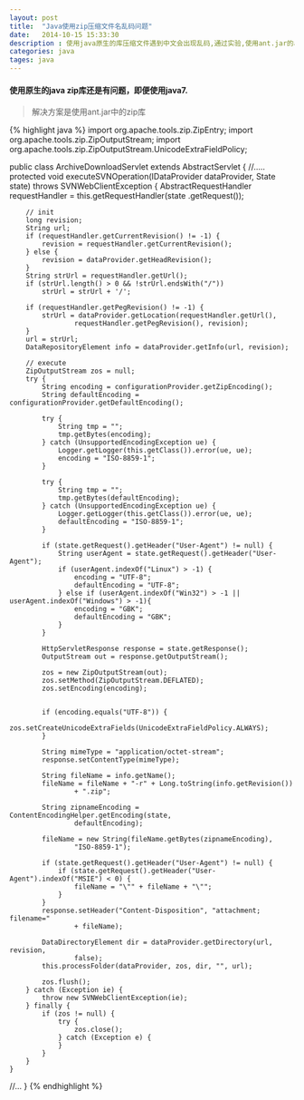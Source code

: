 ```yaml
---
layout: post
title:  "Java使用zip压缩文件名乱码问题"
date:   2014-10-15 15:33:30
description : 使用java原生的库压缩文件遇到中文会出现乱码,通过实验,使用ant.jar的api可以解觉这个问题.
categories: java
tages: java
---
```


#### 使用原生的java zip库还是有问题，即便使用java7.

> 解决方案是使用ant.jar中的zip库

{% highlight java %}
import org.apache.tools.zip.ZipEntry;
import org.apache.tools.zip.ZipOutputStream;
import org.apache.tools.zip.ZipOutputStream.UnicodeExtraFieldPolicy;


public class ArchiveDownloadServlet extends AbstractServlet {
//.....
protected void executeSVNOperation(IDataProvider dataProvider, State state)
			throws SVNWebClientException {
		AbstractRequestHandler requestHandler = this.getRequestHandler(state
				.getRequest());

		// init
		long revision;
		String url;
		if (requestHandler.getCurrentRevision() != -1) {
			revision = requestHandler.getCurrentRevision();
		} else {
			revision = dataProvider.getHeadRevision();
		}
		String strUrl = requestHandler.getUrl();
		if (strUrl.length() > 0 && !strUrl.endsWith("/"))
			strUrl = strUrl + '/';

		if (requestHandler.getPegRevision() != -1) {
			strUrl = dataProvider.getLocation(requestHandler.getUrl(),
					requestHandler.getPegRevision(), revision);
		}
		url = strUrl;
		DataRepositoryElement info = dataProvider.getInfo(url, revision);

		// execute
		ZipOutputStream zos = null;
		try {
			String encoding = configurationProvider.getZipEncoding();
			String defaultEncoding = configurationProvider.getDefaultEncoding();

			try {
				String tmp = "";
				tmp.getBytes(encoding);
			} catch (UnsupportedEncodingException ue) {
				Logger.getLogger(this.getClass()).error(ue, ue);
				encoding = "ISO-8859-1";
			}

			try {
				String tmp = "";
				tmp.getBytes(defaultEncoding);
			} catch (UnsupportedEncodingException ue) {
				Logger.getLogger(this.getClass()).error(ue, ue);
				defaultEncoding = "ISO-8859-1";
			}

			if (state.getRequest().getHeader("User-Agent") != null) {
				String userAgent = state.getRequest().getHeader("User-Agent");
				if (userAgent.indexOf("Linux") > -1) {
					encoding = "UTF-8";
					defaultEncoding = "UTF-8";
				} else if (userAgent.indexOf("Win32") > -1 || userAgent.indexOf("Windows") > -1){
					encoding = "GBK";
					defaultEncoding = "GBK";
				}
			}

			HttpServletResponse response = state.getResponse();
			OutputStream out = response.getOutputStream();

			zos = new ZipOutputStream(out);
			zos.setMethod(ZipOutputStream.DEFLATED);
			zos.setEncoding(encoding);


			if (encoding.equals("UTF-8")) {
				 zos.setCreateUnicodeExtraFields(UnicodeExtraFieldPolicy.ALWAYS);
			}

			String mimeType = "application/octet-stream";
			response.setContentType(mimeType);

			String fileName = info.getName();
			fileName = fileName + "-r" + Long.toString(info.getRevision())
					+ ".zip";

			String zipnameEncoding = ContentEncodingHelper.getEncoding(state,
					defaultEncoding);

			fileName = new String(fileName.getBytes(zipnameEncoding),
					"ISO-8859-1");

			if (state.getRequest().getHeader("User-Agent") != null) {
				if (state.getRequest().getHeader("User-Agent").indexOf("MSIE") < 0) {
					fileName = "\"" + fileName + "\"";
				}
			}
			response.setHeader("Content-Disposition", "attachment; filename="
					+ fileName);

			DataDirectoryElement dir = dataProvider.getDirectory(url, revision,
					false);
			this.processFolder(dataProvider, zos, dir, "", url);

			zos.flush();
		} catch (Exception ie) {
			throw new SVNWebClientException(ie);
		} finally {
			if (zos != null) {
				try {
					zos.close();
				} catch (Exception e) {
				}
			}
		}
	}

//...
}
{% endhighlight %}

























